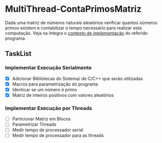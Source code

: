 # MultiThread-ContaPrimosMatriz
Dada uma matriz de números naturais aleatórios verificar quantos números primos existem e contabilizar o tempo necessário para realizar esta computação. Veja na íntegra o [contexto de implementação](./contexto.pdf) do referido programa.

## TaskList
### Implementar Execução Serialmente
- [X] Adicionar Bibliotecas do Sistema/ de C/C++ que serão utilizadas
- [X] Macros para parametrização do programa
- [X] Identicar se um número é primo
- [X] Matriz de inteiros positivos com valores aleatórios
 
### Implementar Execução por Threads
- [ ] Particionar Matriz em Blocos
- [ ] Parametrizar Threads
- [ ] Medir tempo de processador serial
- [ ] Medir tempo de processador para as threads
